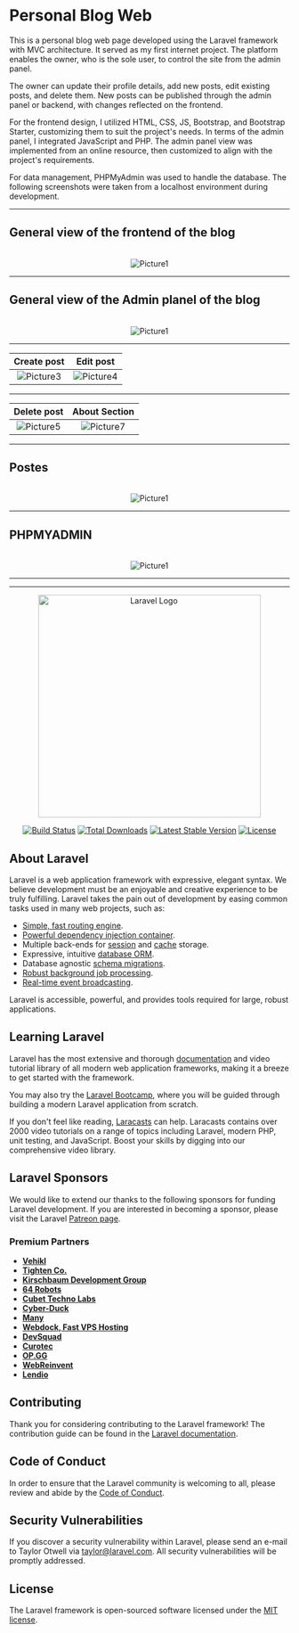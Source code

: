 # Personal Blog Web

This is a personal blog web page developed using the Laravel framework with MVC architecture. It served as my first internet project. The platform enables the owner, who is the sole user, to control the site from the admin panel.

The owner can update their profile details, add new posts, edit existing posts, and delete them. New posts can be published through the admin panel or backend, with changes reflected on the frontend.


For the frontend design, I utilized HTML, CSS, JS, Bootstrap, and Bootstrap Starter, customizing them to suit the project's needs. In terms of the admin panel, I integrated JavaScript and PHP. The admin panel view was implemented from an online resource, then customized to align with the project's requirements.

For data management, PHPMyAdmin was used to handle the database. The following screenshots were taken from a localhost environment during development.

---

## General view of the frontend of the blog

<p align="center">
  <br>
  <img src="https://github.com/rezwanqkhan/myownproject/assets/91380892/fb67be80-aafc-4013-bd1c-0d3fb8892c7c" alt="Picture1">
  <br>
</p>

---

## General view of the Admin planel of the blog

<p align="center">
  <br>
  <img src="https://github.com/rezwanqkhan/myownproject/assets/91380892/ebf1bd49-67b1-41c9-bbce-8a30d5512fab" alt="Picture1">
  <br>
</p>

---
| Create post | Edit post |
|:--------------:|:--------------:|
| ![Picture3](https://github.com/rezwanqkhan/myownproject/assets/91380892/e2415527-8fd9-485a-aa48-3918fa80319f) | ![Picture4](https://github.com/rezwanqkhan/myownproject/assets/91380892/623747d1-e394-45d6-9f1b-abbe36c4b70d) |

---


| Delete post | About Section|
|:--------------:|:--------------:|
|![Picture5](https://github.com/rezwanqkhan/myownproject/assets/91380892/6edaeb05-a031-43e1-b2c9-840c6e4ce519)|![Picture7](https://github.com/rezwanqkhan/myownproject/assets/91380892/60355b27-9048-442c-a554-dc88c54c7829) |


---

## Postes

<p align="center">
  <br>
  <img src="https://github.com/rezwanqkhan/myownproject/assets/91380892/7e29abba-60ec-4eb1-b48a-e39bf36689db" alt="Picture1">
  <br>
</p>

---

## PHPMYADMIN

<p align="center">
  <br>
  <img src="https://github.com/rezwanqkhan/myownproject/assets/91380892/8c21455e-1157-4df8-8eb4-a01c77da4b6c" alt="Picture1">
  <br>
</p>


---










---







<p align="center"><a href="https://laravel.com" target="_blank"><img src="https://raw.githubusercontent.com/laravel/art/master/logo-lockup/5%20SVG/2%20CMYK/1%20Full%20Color/laravel-logolockup-cmyk-red.svg" width="400" alt="Laravel Logo"></a></p>

<p align="center">
<a href="https://github.com/laravel/framework/actions"><img src="https://github.com/laravel/framework/workflows/tests/badge.svg" alt="Build Status"></a>
<a href="https://packagist.org/packages/laravel/framework"><img src="https://img.shields.io/packagist/dt/laravel/framework" alt="Total Downloads"></a>
<a href="https://packagist.org/packages/laravel/framework"><img src="https://img.shields.io/packagist/v/laravel/framework" alt="Latest Stable Version"></a>
<a href="https://packagist.org/packages/laravel/framework"><img src="https://img.shields.io/packagist/l/laravel/framework" alt="License"></a>
</p>

## About Laravel

Laravel is a web application framework with expressive, elegant syntax. We believe development must be an enjoyable and creative experience to be truly fulfilling. Laravel takes the pain out of development by easing common tasks used in many web projects, such as:

- [Simple, fast routing engine](https://laravel.com/docs/routing).
- [Powerful dependency injection container](https://laravel.com/docs/container).
- Multiple back-ends for [session](https://laravel.com/docs/session) and [cache](https://laravel.com/docs/cache) storage.
- Expressive, intuitive [database ORM](https://laravel.com/docs/eloquent).
- Database agnostic [schema migrations](https://laravel.com/docs/migrations).
- [Robust background job processing](https://laravel.com/docs/queues).
- [Real-time event broadcasting](https://laravel.com/docs/broadcasting).

Laravel is accessible, powerful, and provides tools required for large, robust applications.

## Learning Laravel

Laravel has the most extensive and thorough [documentation](https://laravel.com/docs) and video tutorial library of all modern web application frameworks, making it a breeze to get started with the framework.

You may also try the [Laravel Bootcamp](https://bootcamp.laravel.com), where you will be guided through building a modern Laravel application from scratch.

If you don't feel like reading, [Laracasts](https://laracasts.com) can help. Laracasts contains over 2000 video tutorials on a range of topics including Laravel, modern PHP, unit testing, and JavaScript. Boost your skills by digging into our comprehensive video library.

## Laravel Sponsors

We would like to extend our thanks to the following sponsors for funding Laravel development. If you are interested in becoming a sponsor, please visit the Laravel [Patreon page](https://patreon.com/taylorotwell).

### Premium Partners

- **[Vehikl](https://vehikl.com/)**
- **[Tighten Co.](https://tighten.co)**
- **[Kirschbaum Development Group](https://kirschbaumdevelopment.com)**
- **[64 Robots](https://64robots.com)**
- **[Cubet Techno Labs](https://cubettech.com)**
- **[Cyber-Duck](https://cyber-duck.co.uk)**
- **[Many](https://www.many.co.uk)**
- **[Webdock, Fast VPS Hosting](https://www.webdock.io/en)**
- **[DevSquad](https://devsquad.com)**
- **[Curotec](https://www.curotec.com/services/technologies/laravel/)**
- **[OP.GG](https://op.gg)**
- **[WebReinvent](https://webreinvent.com/?utm_source=laravel&utm_medium=github&utm_campaign=patreon-sponsors)**
- **[Lendio](https://lendio.com)**

## Contributing

Thank you for considering contributing to the Laravel framework! The contribution guide can be found in the [Laravel documentation](https://laravel.com/docs/contributions).

## Code of Conduct

In order to ensure that the Laravel community is welcoming to all, please review and abide by the [Code of Conduct](https://laravel.com/docs/contributions#code-of-conduct).

## Security Vulnerabilities

If you discover a security vulnerability within Laravel, please send an e-mail to Taylor Otwell via [taylor@laravel.com](mailto:taylor@laravel.com). All security vulnerabilities will be promptly addressed.

## License

The Laravel framework is open-sourced software licensed under the [MIT license](https://opensource.org/licenses/MIT).
